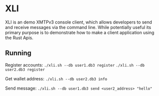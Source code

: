 # XLI

XLI is an demo XMTPv3 console client, which allows developers to send and receive messages via the command line. While potentially useful its primary purpose is to demonstrate how to make a client application using the Rust Apis.

## Running

Register accounts:
`./xli.sh --db user1.db3 register`
`./xli.sh --db user2.db3 register`

Get wallet address:
`./xli.sh --db user2.db3 info`

Send message:
`./xli.sh --db user1.db3 send <user2_address> "hello"`
